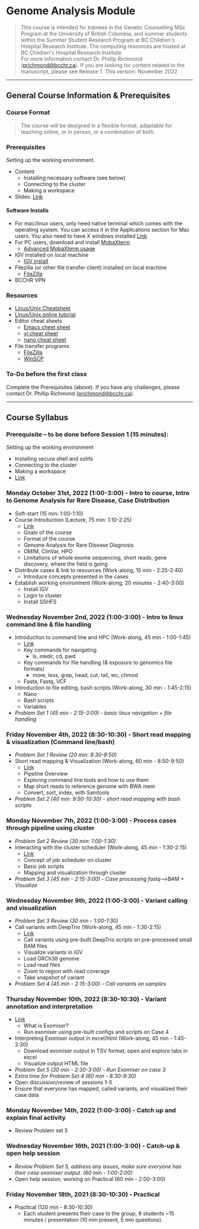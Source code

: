 # Genome Analysis Module
> This course is intended for trainees in the Genetic Counselling MSc Program at the University of British Columbia, and summer students within the Summer Student Research Program at BC Children's Hospital Research Institute. The computing resources are hosted at BC Children's Hospital Research Institute.  
> For more information contact Dr. Phillip Richmond (prichmond@bcchr.ca). If you are looking for content related to the manuscript, please see Release 1. 
> This version: November 2022


---

## General Course Information & Prerequisites
### Course Format

> The course will be designed in a flexible format, adaptable for teaching online, or in person, or a combination of both. 

### Prerequisites  
Setting up the working environment. 
+ Content
  + Installing necessary software (see below) 
  + Connecting to the cluster 
  + Making a workspace 
+ Slides: [Link](https://docs.google.com/presentation/d/10Nm2C2FyGBADgm2T_iKzF3sIB-wYWD1QMvgjLRCGXZQ/edit)

#### Software Installs  
+ For mac/linux users, only need native terminal which comes with the operating system.  You can access it in the Applications section for Mac users.  You also need to have X windows installed [Link](https://www.xquartz.org/)
+ For PC users, download and install [MobaXterm](http://mobaxterm.mobatek.net/) 
  + [Advanced MobaXterm usage](https://www.youtube.com/watch?v=Gkl8LD1rwlU)  
+ IGV installed on local machine 
  + [IGV install](https://www.broadinstitute.org/software/igv/log-in) 
+ Filezilla (or other file transfer client) installed on local machine
  + [FileZilla](https://filezilla-project.org/)
+ BCCHR VPN  


### Resources  
+ [Linux/Unix Cheatsheet](https://github.com/Phillip-a-richmond/ARC-Bioinformatics-Training/blob/master/Resources/UnixCheatSheet.pdf) 
+ [Linux/Unix online tutorial](http://www.ee.surrey.ac.uk/Teaching/Unix/) 
+ Editor cheat sheets 
  + [Emacs cheet sheet](http://www.rgrjr.com/emacs/emacs_cheat.html) 
  + [vi cheat sheet](http://www.lagmonster.org/docs/vi.html) 
  + [nano cheat sheet](http://www.codexpedia.com/text-editor/nano-text-editor-command-cheatsheet/) 
+ File transfer programs  
  + [FileZilla](https://filezilla-project.org/)
  + [WinSCP](https://winscp.net/eng/download.php) 
      
### To-Do before the first class  
Complete the Prerequisites (above). If you have any challenges, please contact Dr. Phillip Richmond (prichmond@bcchr.ca). 

---

## Course Syllabus  

### Prerequisite – to be done before Session 1 (15 minutes): 
Setting up the working environment 
- Installing secure shell and sshfs 
- Connecting to the cluster 
- Making a workspace
- [Link](https://docs.google.com/presentation/d/1tNzW21k7WnjfU-gDvL_gJB5R32GMlCrH0P1lHpH1jCY/edit#slide=id.g9d2975bcf0_0_5)
 
### Monday October 31st, 2022 (1:00-3:00) - Intro to course, Intro to Genome Analysis for Rare Disease, Case Distribution 
- Soft-start (15 min: 1:00-1:10)
- Course Introduction (Lecture, 75 min: 1:10-2:25)
    - [Link](https://docs.google.com/presentation/d/1JC4JiORk7zqOYeM-hK0vA-fmC2GdPNhY_UGbrOjMQFM/edit#slide=id.p)
    - Goals of the course
    - Format of the course
    - Genome Analysis for Rare Disease Diagnosis
    - OMIM, ClinVar, HPO
    - Limitations of whole exome sequencing, short reads, gene discovery, where the field is going
- Distribute cases & link to resources (Work-along, 15 min - 2:25-2:40)
    - Introduce concepts presented in the cases
- Establish working environment (Work-along, 20 minutes - 2:40-3:00)
    - Install IGV
    - Login to cluster
    - Install SSHFS

### Wednesday November 2nd, 2022 (1:00-3:00) - Intro to linux command line & file handling
- Introduction to command line and HPC (Work-along, 45 min - 1:00-1:45)
    - [Link]()
    - Key commands for navigating
    	- ls, mkdir, cd, pwd
    - Key commands for file handling (& exposure to genomics file formats)
    	- more, less, grep, head, cut, tail, wc, chmod
    - Fasta, Fastq, VCF
- Introduction to file editing, bash scripts (Work-along, 30 min - 1:45-2:15)
    - Nano
    - Bash scripts
    - Variables
- *Problem Set 1 (45 min - 2:15-3:00) - basic linux navigation + file handling*


### Friday November 4th, 2022 (8:30-10:30) - Short read mapping & visualization (Command line/bash)
- *Problem Set 1 Review (20 min: 8:30-8:50)*
- Short read mapping & Visualization (Work-along, 60 min - 8:50-9:50)
    - [Link]()
    - Pipeline Overview
    - Exploring command line tools and how to use them
    - Map short reads to reference genome with BWA mem
    - Convert, sort, index, with Samtools
- *Problem Set 2 (40 min: 9:50-10:30) - short read mapping with bash scripts*


### Monday November 7th, 2022 (1:00-3:00) - Process cases through pipeline using cluster
- *Problem Set 2 Review (30 min: 1:00-1:30)*
- Interacting with the cluster scheduler (Work-along, 45 min - 1:30-2:15)
    - [Link]()
    - Concept of job scheduler on cluster
    - Basic job scripts
    -  Mapping and visualization through cluster
- *Problem Set 3 (45 min - 2:15-3:00) -  Case processing fastq-->BAM + Visualize*

### Wednesday November 9th, 2022 (1:00-3:00) - Variant calling and visualization
- *Problem Set 3 Review (30 min - 1:00-1:30)*
- Call variants with DeepTrio (Work-along, 45 min - 1:30-2:15) 
    - [Link]()
    - Call variants using pre-built DeepTrio scripts on pre-processed small BAM files
    - Visualize variants in IGV
    - Load GRCh38 genome
    - Load read files
    - Zoom to region with read coverage
    - Take snapshot of variant
- *Problem Set 4 (45 min - 2:15-3:00) - Call variants on samples*

### Thursday November 10th, 2022 (8:30-10:30) - Variant annotation and interpretation
- [Link]()
    - What is Exomiser?
    - Run exomiser using pre-built configs and scripts on Case 4
- Interpreting Exomiser output in excel/html (Work-along, 45 min - 1:45-2:30)
    - Download exomiser output in TSV format, open and explore tabs in excel
    - Visualize output HTML file
- *Problem Set 5 (30 min - 2:30-3:00) - Run Exomiser on case 3*
- *Extra time for Problem Set 4 (60 min - 8:30-9:30)*
- Open discussion/review of sessions 1-5
- Ensure that everyone has mapped, called variants, and visualized their case data

### Monday November 14th, 2022 (1:00-3:00) - Catch up and explain final activity
- Review Problem set 5


### Wednesday November 16th, 2021 (1:00-3:00) - Catch-up & open help session
- *Review Problem Set 5, address any issues, make sure everyone has their case exomiser output. (60 min - 1:00-2:00)*
- Open help session, working on Practical (60 min - 2:00-3:00)


### Friday November 18th, 2021 (8:30-10:30) - Practical
- Practical (120 min - 8:30-10:30)
    - Each student presents their case to the group, 8 students ~15 minutes / presentation (10 min present, 5 min questions). 



